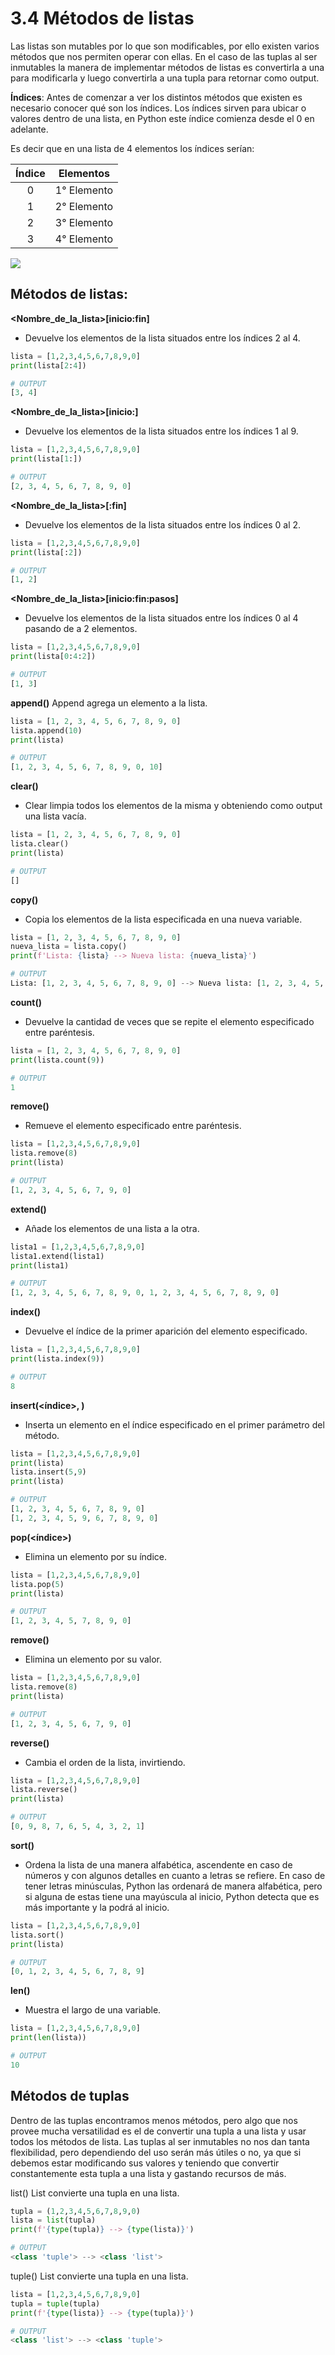 # **3.4 Métodos de listas**

Las listas son mutables por lo que son modificables, por ello existen varios métodos
que nos permiten operar con ellas. En el caso de las tuplas al ser inmutables la manera
de implementar métodos de listas es convertirla a una para modificarla y luego
convertirla a una tupla para retornar como output.

**Índices**:
Antes de comenzar a ver los distintos métodos que existen es necesario conocer qué son los índices. Los índices sirven para ubicar o valores dentro de una lista, en Python este índice comienza desde el 0 en adelante. 

Es decir que en una lista de 4 elementos los índices serían: 

| Índice |  Elementos  |
| :----: | :---------: |
|   0    | 1° Elemento |
|   1    | 2° Elemento |
|   2    | 3° Elemento |
|   3    | 4° Elemento |

![](https://i.imgur.com/akqYYq5.png)

## **Métodos de listas**:

**<Nombre_de_la_lista>[inicio:fin]**
* Devuelve los elementos de la lista situados entre los índices 2 al 4.
```python
lista = [1,2,3,4,5,6,7,8,9,0]
print(lista[2:4])

# OUTPUT
[3, 4]
```

**<Nombre_de_la_lista>[inicio:]**
* Devuelve los elementos de la lista situados entre los índices 1 al 9.
```python
lista = [1,2,3,4,5,6,7,8,9,0]
print(lista[1:])

# OUTPUT
[2, 3, 4, 5, 6, 7, 8, 9, 0]
```

**<Nombre_de_la_lista>[:fin]**
* Devuelve los elementos de la lista situados entre los índices 0 al 2.
```python
lista = [1,2,3,4,5,6,7,8,9,0]
print(lista[:2])

# OUTPUT
[1, 2]
```

**<Nombre_de_la_lista>[inicio:fin:pasos]**
* Devuelve los elementos de la lista situados entre los índices 0 al 4 pasando de a 2 elementos.
```python
lista = [1,2,3,4,5,6,7,8,9,0]
print(lista[0:4:2])

# OUTPUT
[1, 3]
```

**append()**
Append agrega un elemento a la lista.
```python
lista = [1, 2, 3, 4, 5, 6, 7, 8, 9, 0]
lista.append(10)
print(lista)

# OUTPUT
[1, 2, 3, 4, 5, 6, 7, 8, 9, 0, 10]
```

**clear()**
* Clear limpia todos los elementos de la misma y obteniendo como output una lista vacía.
```python
lista = [1, 2, 3, 4, 5, 6, 7, 8, 9, 0]
lista.clear()
print(lista)

# OUTPUT
[]
```
**copy()**
* Copia los elementos de la lista especificada en una nueva variable.
```python
lista = [1, 2, 3, 4, 5, 6, 7, 8, 9, 0]
nueva_lista = lista.copy()
print(f'Lista: {lista} --> Nueva lista: {nueva_lista}')

# OUTPUT
Lista: [1, 2, 3, 4, 5, 6, 7, 8, 9, 0] --> Nueva lista: [1, 2, 3, 4, 5, 6, 7, 8, 9, 0]
```

**count(<elemento>)**
* Devuelve la cantidad de veces que se repite el elemento especificado entre paréntesis. 
```python
lista = [1, 2, 3, 4, 5, 6, 7, 8, 9, 0]
print(lista.count(9))

# OUTPUT
1
```

**remove()**
* Remueve el elemento especificado entre paréntesis.
```python
lista = [1,2,3,4,5,6,7,8,9,0]
lista.remove(8)
print(lista)

# OUTPUT
[1, 2, 3, 4, 5, 6, 7, 9, 0]
```

**extend()**
* Añade los elementos de una lista a la otra.
```python
lista1 = [1,2,3,4,5,6,7,8,9,0]
lista1.extend(lista1)
print(lista1)

# OUTPUT
[1, 2, 3, 4, 5, 6, 7, 8, 9, 0, 1, 2, 3, 4, 5, 6, 7, 8, 9, 0]
```

**index(<elemento>)**
* Devuelve el índice de la primer aparición del elemento especificado.
```python
lista = [1,2,3,4,5,6,7,8,9,0]
print(lista.index(9))

# OUTPUT
8
```

**insert(<índice>, <nuevo elemento>)**
* Inserta un elemento en el índice especificado en el primer parámetro del método.
```python
lista = [1,2,3,4,5,6,7,8,9,0]
print(lista)
lista.insert(5,9)
print(lista)

# OUTPUT
[1, 2, 3, 4, 5, 6, 7, 8, 9, 0]
[1, 2, 3, 4, 5, 9, 6, 7, 8, 9, 0]
```

**pop(<índice>)**
* Elimina un elemento por su índice.
```python
lista = [1,2,3,4,5,6,7,8,9,0]
lista.pop(5)
print(lista)

# OUTPUT
[1, 2, 3, 4, 5, 7, 8, 9, 0]
```

**remove(<valor>)**
* Elimina un elemento por su valor.
```python
lista = [1,2,3,4,5,6,7,8,9,0]
lista.remove(8)
print(lista)

# OUTPUT
[1, 2, 3, 4, 5, 6, 7, 9, 0]
```

**reverse()**
* Cambia el orden de la lista, invirtiendo.
```python
lista = [1,2,3,4,5,6,7,8,9,0]
lista.reverse()
print(lista)

# OUTPUT
[0, 9, 8, 7, 6, 5, 4, 3, 2, 1]
```

**sort()**
* Ordena la lista de una manera alfabética, ascendente en caso de números y con algunos detalles en cuanto a letras se refiere. En caso de tener letras minúsculas, Python las ordenará de manera alfabética, pero si alguna de estas tiene una mayúscula al inicio, Python detecta que es más importante y la podrá al inicio.
```python
lista = [1,2,3,4,5,6,7,8,9,0]
lista.sort()
print(lista)

# OUTPUT
[0, 1, 2, 3, 4, 5, 6, 7, 8, 9]
```

**len()**
* Muestra el largo de una variable.
```python
lista = [1,2,3,4,5,6,7,8,9,0]
print(len(lista))

# OUTPUT
10
```

## **Métodos de tuplas**
Dentro de las tuplas encontramos menos métodos, pero algo que nos provee mucha versatilidad es el de convertir una tupla a una lista y usar todos los métodos de lista. Las tuplas al ser inmutables no nos dan tanta flexibilidad, pero dependiendo del uso serán más útiles o no, ya que si debemos estar modificando sus valores y teniendo que convertir constantemente esta tupla a una lista y gastando recursos de más.

list()
List convierte una tupla en una lista.
```python
tupla = (1,2,3,4,5,6,7,8,9,0)
lista = list(tupla)
print(f'{type(tupla)} --> {type(lista)}')

# OUTPUT
<class 'tuple'> --> <class 'list'>
```

tuple()
List convierte una tupla en una lista.
```python
lista = [1,2,3,4,5,6,7,8,9,0]
tupla = tuple(tupla)
print(f'{type(lista)} --> {type(tupla)}')

# OUTPUT
<class 'list'> --> <class 'tuple'>
```